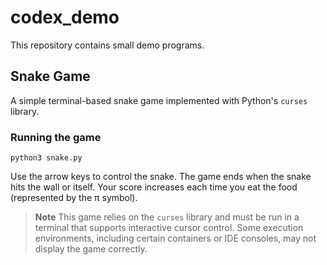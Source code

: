 # codex_demo

This repository contains small demo programs.

## Snake Game

A simple terminal-based snake game implemented with Python's `curses` library.

### Running the game

```
python3 snake.py
```

Use the arrow keys to control the snake. The game ends when the snake hits the wall or itself. Your score increases each time you eat the food (represented by the π symbol).

> **Note**
> This game relies on the `curses` library and must be run in a terminal that
> supports interactive cursor control. Some execution environments, including
> certain containers or IDE consoles, may not display the game correctly.

